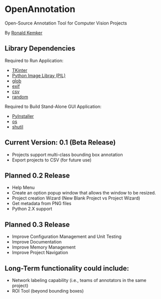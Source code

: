 # OpenAnnotation
Open-Source Annotation Tool for Computer Vision Projects
 
By [Ronald Kemker](https://www.linkedin.com/in/ronald-kemker-66250b115)

## Library Dependencies
Required to Run Application:
- [TKinter](https://tkdocs.com/index.html)
- [Python Image Libray (PIL)](https://python-pillow.org/)
- [glob](https://docs.python.org/3/library/glob.html)
- [exif](https://pypi.org/project/exif/)
- [csv](https://docs.python.org/3/library/csv.html)
- [random](https://docs.python.org/3/library/random.html)

Required to Build Stand-Alone GUI Application:
- [PyInstaller](https://www.pyinstaller.org/) 
- [os](https://docs.python.org/3/library/os.html) 
- [shutil](https://docs.python.org/3/library/shutil.html) 

## Current Version: 0.1 (Beta Release)
- Projects support multi-class bounding box annotation
- Export projects to CSV (for future use)

## Planned 0.2 Release
- Help Menu
- Create an option popup window that allows the window to be resized.
- Project creation Wizard (New Blank Project vs Project Wizard)
- Get metadata from PNG files
- Python 2.X support

## Planned 0.3 Release
- Improve Configuration Management and Unit Testing
- Improve Documentation
- Improve Memory Management
- Improve Project Navigation

## Long-Term functionality could include:
- Network labeling capability (i.e., teams of annotators in the same project)
- ROI Tool (beyond bounding boxes)
